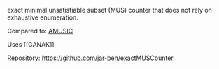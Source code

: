 exact minimal unsatisfiable subset (MUS) counter that does not rely on exhaustive enumeration.

Compared to: [AMUSIC](AMUSIC.md)

Uses [[GANAK]]

Repository: https://github.com/jar-ben/exactMUSCounter